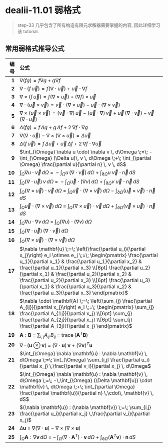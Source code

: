 # dealii-11.01 弱格式

> step-33 几乎包含了所有构造有限元求解器需要掌握的内容, 因此详细学习该 tutorial.

## 常用弱格式推导公式

| 编号 | 公式 |
|-----:|:-----|
| **1** | $\nabla (fg) = f \nabla g + g \nabla f$ |
| **2** | $\nabla \cdot (f \,\vec{u}) = f (\nabla \cdot \vec{u}) + \vec{u} \cdot \nabla f$ |
| **3** | $\nabla \times (f \,\vec{u}) = f (\nabla \times \vec{u}) + (\nabla f) \times \vec{u}$ |
| **4** | $\nabla \cdot (\vec{u} \times \vec{v}) = \vec{v}\cdot (\nabla \times \vec{u}) - \vec{u} \cdot (\nabla \times \vec{v})$ |
| **5** | $\nabla \times (\vec{u} \times \vec{v}) = (\vec{v}\cdot \nabla)\,\vec{u} - (\vec{u}\cdot \nabla)\,\vec{v} + \vec{u}\,(\nabla \cdot \vec{v}) - \vec{v}\,(\nabla \cdot \vec{u})$ |
| **6** | $\Delta (fg) = f \,\Delta g + g \,\Delta f + 2\,\nabla f \cdot \nabla g$ |
| **7** | $\nabla (\nabla \cdot \vec{u}) - \nabla \times (\nabla \times \vec{u}) = \Delta \vec{u}$ |
| **8** | $\Delta (f \,\vec{u}) = f \,\Delta \vec{u} + \vec{u} \,\Delta f + 2 \,\nabla f \cdot \nabla \vec{u}$ |
| **9** | $\int_{\Omega} \nabla u \cdot \nabla v \, d\Omega \;=\; -\int_{\Omega} (\Delta u)\, v \, d\Omega \;+\; \int_{\partial \Omega} \frac{\partial u}{\partial n} \, v \, dS$ |
| **10** | $\int_{\Omega} \nabla u \cdot \vec{v}\, d\Omega \;=\; - \int_{\Omega} u\,(\nabla \cdot \vec{v}) \, d\Omega \;+\; \int_{\partial \Omega} u \;\vec{v}\cdot \vec{n} \, dS$ |
| **11** | $\int_{\Omega} (\nabla \cdot \vec{u}) \, v \, d\Omega \;=\; -\int_{\Omega} \vec{u}\cdot (\nabla v) \, d\Omega \;+\; \int_{\partial \Omega} v \;\vec{u}\cdot \vec{n} \, dS$ |
| **12** | $\int_{\Omega} (\nabla \times \vec{u}) \cdot \vec{v}\, d\Omega \;=\; \int_{\Omega} \vec{u}\cdot (\nabla \times \vec{v}) \, d\Omega \;-\; \int_{\partial \Omega} (\vec{u}\times \vec{v}) \cdot \vec{n} \, dS$ |
| **13** | $\int_{\Omega} \vec{u}\cdot (\nabla \times \vec{v}) \, d\Omega \;=\; \int_{\Omega} (\nabla \times \vec{u}) \cdot \vec{v}\, d\Omega \;+\; \int_{\partial \Omega} (\vec{v}\times \vec{u}) \cdot \vec{n} \, dS$ |
| **14** | $\int_{\Omega} \nabla u \cdot \nabla v \, d\Omega \;=\; \int_{\Omega} (\nabla u) \cdot (\nabla v) \, d\Omega$ |
| **15** | $\int_{\Omega} (\nabla \cdot \vec{u}) \, (\nabla \cdot \vec{v}) \, d\Omega$ |
| **16** | $\int_{\Omega} (\nabla \times \vec{u}) \cdot (\nabla \times \vec{v}) \, d\Omega$ |
| **17** | $\nabla \mathbf{u} \;=\; \left(\frac{\partial u_i}{\partial x_j}\right) e_i \otimes e_j \;=\; \begin{pmatrix} \frac{\partial u_1}{\partial x_1} & \frac{\partial u_1}{\partial x_2} & \frac{\partial u_1}{\partial x_3} \\[6pt] \frac{\partial u_2}{\partial x_1} & \frac{\partial u_2}{\partial x_2} & \frac{\partial u_2}{\partial x_3} \\[6pt] \frac{\partial u_3}{\partial x_1} & \frac{\partial u_3}{\partial x_2} & \frac{\partial u_3}{\partial x_3} \end{pmatrix}$ |
| **18** | $\nabla \cdot \mathbf{A} \;=\; \left(\sum_{j} \frac{\partial A_{ij}}{\partial x_j}\right) e_i \;=\; \begin{pmatrix} \sum_{j} \frac{\partial A_{1j}}{\partial x_j} \\[6pt] \sum_{j} \frac{\partial A_{2j}}{\partial x_j} \\[6pt] \sum_{j} \frac{\partial A_{3j}}{\partial x_j} \end{pmatrix}$ |
| **19** | $\mathbf{A} : \mathbf{B} \;=\; \sum_{i,j} A_{ij} \, B_{ij} \;=\; \mathrm{trace}\,(\mathbf{A}^T \mathbf{B})$ |
| **20** | $\nabla \cdot (\mathbf{u} \otimes \mathbf{v}) \;=\; (\nabla \cdot \mathbf{u}) \,\mathbf{v} \;+\; (\nabla \mathbf{v})^T \mathbf{u}$ |
| **21** | $\int_{\Omega} \nabla \mathbf{u} : \nabla \mathbf{v} \, d\Omega \;=\; \int_{\Omega} \sum_{i,j} \frac{\partial u_i}{\partial x_j} \,\frac{\partial v_i}{\partial x_j} \, d\Omega$ |
| **22** | $\int_{\Omega} \nabla \mathbf{u} : \nabla \mathbf{v} \, d\Omega \;=\; -\,\int_{\Omega} (\Delta \mathbf{u}) \cdot \mathbf{v} \, d\Omega \;+\; \int_{\partial \Omega} \frac{\partial \mathbf{u}}{\partial n} \,\cdot\, \mathbf{v} \, dS$ |
| **23** | $(\nabla \mathbf{u}) : (\nabla \mathbf{v}) \;=\; \sum_{i,j} \frac{\partial u_i}{\partial x_j} \,\frac{\partial v_i}{\partial x_j}$ |
| **24** | $\Delta \mathbf{u} \;=\; \nabla \bigl(\nabla \cdot \mathbf{u}\bigr) \;-\; \nabla \times \bigl(\nabla \times \mathbf{u}\bigr)$ |
| **25** | $\int_{\Omega} \mathbf{A} : \nabla \mathbf{v} \, d\Omega \;=\; -\,\int_{\Omega} \bigl(\nabla \cdot \mathbf{A}^T\bigr) \cdot \mathbf{v} \, d\Omega \;+\; \int_{\partial \Omega} (\mathbf{A}^T \mathbf{v}) \cdot \mathbf{n} \, dS$ |


<!--stackedit_data:
eyJoaXN0b3J5IjpbMzkwNTM3NjgyLDE3MTU2NTY3MjgsLTY2OT
c0NzA0NywtMTczODk2NTk3OF19
-->